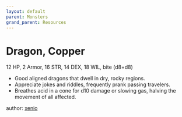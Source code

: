 ```yaml
---
layout: default
parent: Monsters
grand_parent: Resources
---
```


# Dragon, Copper

12 HP, 2 Armor, 16 STR, 14 DEX, 18 WIL, bite (d8+d8)  

- Good aligned dragons that dwell in dry, rocky regions.  
- Appreciate jokes and riddles, frequently prank passing travelers.  
- Breathes acid in a cone for d10 damage or slowing gas, halving the movement of all affected.  

author: [xenio](https://xenioinabottle.blogspot.com)
